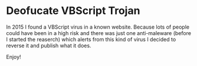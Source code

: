 # Deofucate VBScript Trojan
In 2015 I found a VBScript virus in a known website. Because lots of people could have been in a high risk and there was just one anti-maleware (before I started the reaserch) which alerts from this kind of virus I decided to reverse it and publish what it does.

Enjoy!
